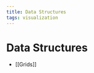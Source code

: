 ```yaml
---
title: Data Structures
tags: visualization
---
```


# Data Structures
- [[Grids]]






























